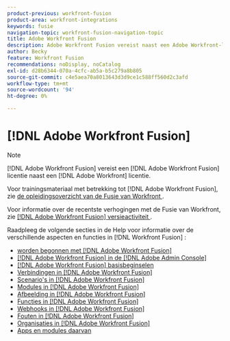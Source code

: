 ```yaml
---
product-previous: workfront-fusion
product-area: workfront-integrations
keywords: fusie
navigation-topic: workfront-fusion-navigation-topic
title: Adobe Workfront Fusion
description: Adobe Workfront Fusion vereist naast een Adobe Workfront-licentie een Adobe Workfront Fusion-licentie.
author: Becky
feature: Workfront Fusion
recommendations: noDisplay, noCatalog
exl-id: d28b6344-070a-4cfc-ab5a-b5c279a8b805
source-git-commit: c4e5aea70a8013643d3d9ce1c588ff560d2c3afd
workflow-type: tm+mt
source-wordcount: '94'
ht-degree: 0%

---
```


# [!DNL Adobe Workfront Fusion]

>[!NOTE]
>
>[!DNL Adobe Workfront Fusion] vereist een [!DNL Adobe Workfront Fusion] licentie naast een [!DNL Adobe Workfront] licentie.

Voor trainingsmateriaal met betrekking tot [!DNL Adobe Workfront Fusion], zie [ de opleidingsoverzicht van de Fusie van Workfront ](https://experienceleague.adobe.com/docs/workfront-learn/tutorials-workfront/fusion/welcome-to-workfront-fusion/workfront-fusion-overview.html?lang=en).

Voor informatie over de recentste verhogingen met de Fusie van Workfront, zie [[!DNL Adobe Workfront Fusion]  versieactiviteit ](../product-announcements/product-releases/fusion-release-activity/fusion-release-activity.md).

Raadpleeg de volgende secties in de Help voor informatie over de verschillende aspecten en functies in [!DNL Workfront Fusion] :

* [ worden begonnen met  [!DNL Adobe Workfront Fusion]](../workfront-fusion/get-started/get-started.md)
* [[!DNL Adobe Workfront Fusion] in de  [!DNL Adobe Admin Console]](../workfront-fusion/fusion-in-admin-console/fusion-in-admin-console.md)
* [[!DNL Adobe Workfront Fusion] basisbeginselen](../workfront-fusion/workfront-fusion-basics/workfront-fusion-basics.md)
* [ Verbindingen in  [!DNL Adobe Workfront Fusion]](../workfront-fusion/connections/connections.md)
* [ Scenario&#39;s in  [!DNL Adobe Workfront Fusion]](../workfront-fusion/scenarios/scenarios.md)
* [ Modules in  [!DNL Adobe Workfront Fusion]](../workfront-fusion/modules/modules.md)
* [ Afbeelding in  [!DNL Adobe Workfront Fusion]](../workfront-fusion/mapping/mapping.md)
* [ Functies in  [!DNL Adobe Workfront Fusion]](../workfront-fusion/functions/functions.md)
* [ Webhooks in  [!DNL Adobe Workfront Fusion]](../workfront-fusion/webhooks/webhooks.md)
* [ Fouten in  [!DNL Adobe Workfront Fusion]](../workfront-fusion/errors/errors.md)
* [ Organisaties in  [!DNL Adobe Workfront Fusion]](../workfront-fusion/organizations/organizations.md)
* [Apps en modules daarvan](../workfront-fusion/apps-and-their-modules/apps-and-their-modules.md)
